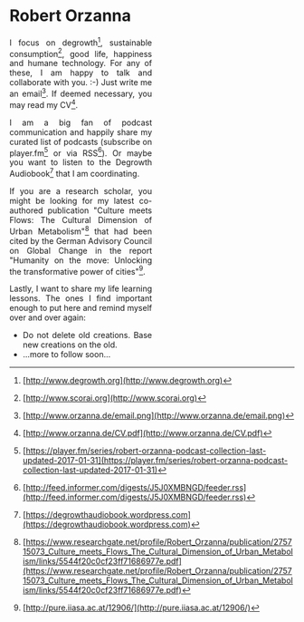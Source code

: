 <div style="width: 50%; text-align: justify;">

Robert Orzanna
==============

I focus on degrowth[^degrowth], sustainable consumption[^scorai], good life, happiness and
humane technology. For any of these, I am happy to talk and collaborate
with you. :-) Just write me an email[^email]. If deemed necessary, you may
read my CV[^CV].

I am a big fan of podcast communication and happily share my curated
list of podcasts (subscribe on player.fm[^player.fm] or via RSS[^RSS]). Or maybe you want
to listen to the Degrowth Audiobook[^DegrowthAudiobook] that I am coordinating.

If you are a research scholar, you might be looking for my latest
co-authored publication "Culture meets Flows: The Cultural Dimension of
Urban Metabolism"[^CulturemeetsFlows] that had been cited by the German Advisory Council on
Global Change in the report "Humanity on the move: Unlocking the transformative power of cities"[^Humanityonthemove].

Lastly, I want to share my life learning lessons. The ones I find
important enough to put here and remind myself over and over again:

-   Do not delete old creations. Base new creations on the old.
-   …more to follow soon…

</div>

  [^email]: [http://www.orzanna.de/email.png](http://www.orzanna.de/email.png)
  [^degrowth]: [http://www.degrowth.org](http://www.degrowth.org)
  [^scorai]: [http://www.scorai.org](http://www.scorai.org)
  [^CV]: [http://www.orzanna.de/CV.pdf](http://www.orzanna.de/CV.pdf)
  [^player.fm]: [https://player.fm/series/robert-orzanna-podcast-collection-last-updated-2017-01-31](https://player.fm/series/robert-orzanna-podcast-collection-last-updated-2017-01-31)
  [^RSS]: [http://feed.informer.com/digests/J5J0XMBNGD/feeder.rss](http://feed.informer.com/digests/J5J0XMBNGD/feeder.rss)
  [^DegrowthAudiobook]: [https://degrowthaudiobook.wordpress.com](https://degrowthaudiobook.wordpress.com)
  [^CulturemeetsFlows]: [https://www.researchgate.net/profile/Robert_Orzanna/publication/275715073_Culture_meets_Flows_The_Cultural_Dimension_of_Urban_Metabolism/links/5544f20c0cf23ff71686977e.pdf](https://www.researchgate.net/profile/Robert_Orzanna/publication/275715073_Culture_meets_Flows_The_Cultural_Dimension_of_Urban_Metabolism/links/5544f20c0cf23ff71686977e.pdf)
  [^Humanityonthemove]: [http://pure.iiasa.ac.at/12906/](http://pure.iiasa.ac.at/12906/)
